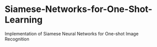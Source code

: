 # Siamese-Networks-for-One-Shot-Learning
Implementation of Siamese Neural Networks for One-shot Image Recognition
